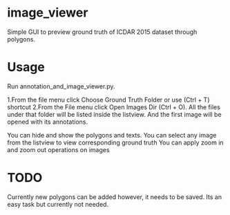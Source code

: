 # image_viewer
Simple GUI to preview ground truth of ICDAR 2015 dataset through polygons.


# Usage
Run annotation_and_image_viewer.py. 

1.From the file menu click Choose Ground Truth Folder or use (Ctrl + T) shortcut
2.From the File menu click Open Images Dir (Ctrl + O). 
All the files under that folder will be listed inside the listview. And the first image will be opened with its annotations.

You can hide and show the polygons and texts.
You can select any image from the listview to view corresponding ground truth
You can apply zoom in and zoom out operations on images

# TODO
Currently new polygons can be added however, it needs to be saved. Its an easy task but currently not needed.
